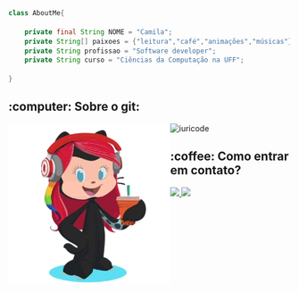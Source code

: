 ```java
class AboutMe{

    private final String NOME = "Camila";
    private String[] paixoes = {"leitura","café","animações","músicas"};
    private String profissao = "Software developer";
    private String curso = "Ciências da Computação na UFF";
    
}
```

<h2> :computer: Sobre o git: </h2>
<div style = "position: relative;">
  
  <img align="left" src="./avatar.png" style="width:290px;" >
  
 ![iuricode](https://github-readme-stats.vercel.app/api?username=Camila-Ferr&theme=dracula&show_icons=true)

</div>

<h2> :coffee: Como entrar em contato? </h2>

<a href='https://www.linkedin.com/in/camila-ferreira-a10a72204/'><img src="https://img.shields.io/badge/LinkedIn-0077B5?style=for-the-badge&logo=linkedin&logoColor=white" class = "mt-3"> </a>
<img src="https://img.shields.io/badge/cf_alves@id.uff.br-D14836?style=for-the-badge&logo=gmail&logoColor=white" /> 
